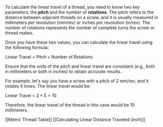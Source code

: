 To calculate the linear travel of a thread, you need to know two key parameters: the **pitch** and the number of **rotations**. The pitch refers to the distance between adjacent threads on a screw, and it is usually measured in millimeters per revolution (mm/rev) or inches per revolution (in/rev). The number of rotations represents the number of complete turns the screw or thread makes.

Once you have these two values, you can calculate the linear travel using the following formula:

Linear Travel = $\text{Pitch}\times\text{Number of Rotations}$

Ensure that the units of the pitch and linear travel are consistent (e.g., both in millimeters or both in inches) to obtain accurate results.

For example, let's say you have a screw with a pitch of 2 mm/rev, and it rotates 5 times. The linear travel would be:

Linear Travel = $2\times5=10$

Therefore, the linear travel of the thread in this case would be 10 millimeters.

[[Metric Thread Table]]
[[Calculating Linear Distance Traveled (inch)]]
